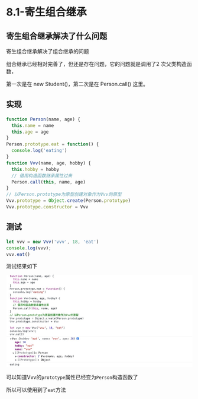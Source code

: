 # 8.1-寄生组合继承

## 寄生组合继承解决了什么问题

寄生组合继承解决了组合继承的问题

组合继承已经相对完善了，但还是存在问题，它的问题就是调用了2 次父类构造函数，

第一次是在 new Student()，第二次是在 Person.call() 这里。

## 实现

```js
function Person(name, age) {
  this.name = name
  this.age = age
}
Person.prototype.eat = function() {
  console.log('eating')
}
function Vvv(name, age, hobby) {
  this.hobby = hobby
  // 借用构造函数继承属性过来
  Person.call(this, name, age)
}
// 以Person.prototype为原型创建对象作为Vvv的原型
Vvv.prototype = Object.create(Person.prototype)
Vvv.prototype.constructor = Vvv
```

## 测试

```js
let vvv = new Vvv('vvv', 18, 'eat')
console.log(vvv);
vvv.eat()
```

测试结果如下

![image-20220801104333739](./assets/image-20220801104333739.png)

可以知道Vvv的`prototype`属性已经变为`Person`构造函数了

所以可以使用到了`eat`方法